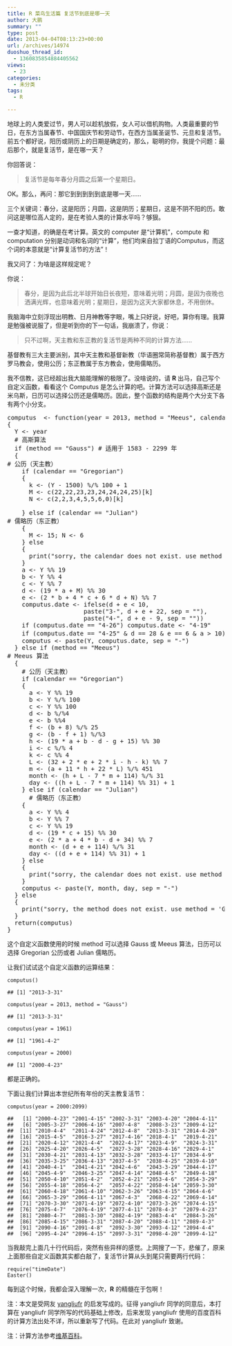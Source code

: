 ```yaml
---
title: R 菜鸟生活篇 复活节到底是哪一天
author: 大鹏
summary: ""
type: post
date: 2013-04-04T08:13:23+00:00
url: /archives/14974
duoshuo_thread_id:
  - 1360835854884405562
views:
  - 23
categories:
  - 未分类
tags:
  - R

---
```

地球上的人类爱过节，男人可以趁机放假，女人可以借机购物。人类最重要的节日，在东方当属春节、中国国庆节和劳动节，在西方当属圣诞节、元旦和复活节。前五个都好说，阳历或阴历上的日期是确定的，那么，聪明的你，我提个问题：最后那个，就是复活节，是在哪一天？

你回答说：

> 复活节是每年春分月圆之后第一个星期日。

OK。那么，再问：那它到到到到到底是哪一天……

三个关键词：春分，这是阳历；月圆，这是阴历；星期日，这是不阴不阳的历。敢问这是哪位高人定的，是在考验人类的计算水平吗？够狠。

一查才知道，的确是在考计算。英文的 computer 是“计算机”，compute 和 computation 分别是动词和名词的“计算”，他们均来自拉丁语的Computus，而这个词的本意就是“计算复活节的方法”！

我又问了：为啥是这样规定呢？

你说：

> 春分，是因为此后北半球开始日长夜短，意味着光明；月圆，是因为夜晚也洒满光辉，也意味着光明；星期日，是因为这天大家都休息，不用倒休。

我脑海中立刻浮现出明教、日月神教等字眼，嘴上只好说，好吧，算你有理。我算是勉强被说服了，但是听到你的下一句话，我崩溃了，你说：

> 只不过啊，天主教和东正教的复活节是两种不同的计算方法……

基督教有三大主要派别，其中天主教和基督新教（华语圈常简称基督教）属于西方罗马教会，使用公历；东正教属于东方教会，使用儒略历。

我不信教，这已经超出我大脑能理解的极限了。没啥说的，请 **R** 出马，自己写个自定义函数，看看这个 Computus 是怎么计算的吧。计算方法可以选择高斯还是米乌斯，日历可以选择公历还是儒略历。因此，整个函数的结构是两个大分支下各有两个小分支。

<pre lang="rsplus">computus  &lt;- function(year = 2013, method = "Meeus", calendar = "Gregorian")
{
  Y &lt;- year
  # 高斯算法
  if (method == "Gauss") # 适用于 1583 - 2299 年
  {
# 公历（天主教）
    if (calendar == "Gregorian")
    {
      k &lt;- (Y - 1500) %/% 100 + 1
      M &lt;- c(22,22,23,23,24,24,24,25)[k]
      N &lt;- c(2,2,3,4,5,5,6,0)[k]
      
    } else if (calendar == "Julian")
# 儒略历（东正教）
    {
      M &lt;- 15; N &lt;- 6
    } else
    {
      print("sorry, the calendar does not exist. use method = 'Gregorian' or 'Julian'")
    }
    a &lt;- Y %% 19
    b &lt;- Y %% 4
    c &lt;- Y %% 7
    d &lt;- (19 * a + M) %% 30
    e &lt;- (2 * b + 4 * c + 6 * d + N) %% 7
    computus.date &lt;- ifelse(d + e &lt; 10,
                     paste("3-", d + e + 22, sep = ""),
                     paste("4-", d + e - 9, sep = ""))
    if (computus.date == "4-26") computus.date &lt;- "4-19"
    if (computus.date == "4-25" &#038; d == 28 &#038; e == 6 &#038; a > 10) computus.date &lt;- "4-19" # 高斯，I 服了 U！
    computus &lt;- paste(Y, computus.date, sep = "-")
  } else if (method == "Meeus")
# Meeus 算法
  {
    # 公历（天主教）
    if (calendar == "Gregorian")
    {
      a &lt;- Y %% 19
      b &lt;- Y %/% 100
      c &lt;- Y %% 100
      d &lt;- b %/%4
      e &lt;- b %%4
      f &lt;- (b + 8) %/% 25
      g &lt;- (b - f + 1) %/%3
      h &lt;- (19 * a + b - d - g + 15) %% 30
      i &lt;- c %/% 4
      k &lt;- c %% 4
      L &lt;- (32 + 2 * e + 2 * i - h - k) %% 7
      m &lt;- (a + 11 * h + 22 * L) %/% 451
      month &lt;- (h + L - 7 * m + 114) %/% 31
      day &lt;- ((h + L - 7 * m + 114) %% 31) + 1
    } else if (calendar == "Julian")
      # 儒略历（东正教）
    {
      a &lt;- Y %% 4
      b &lt;- Y %% 7
      c &lt;- Y %% 19
      d &lt;- (19 * c + 15) %% 30
      e &lt;- (2 * a + 4 * b - d + 34) %% 7
      month &lt;- (d + e + 114) %/% 31
      day &lt;- ((d + e + 114) %% 31) + 1
    } else
    {
      print("sorry, the calendar does not exist. use method = 'Gregorian' or 'Julian'")
    }
    computus &lt;- paste(Y, month, day, sep = "-")
  } else
  {
    print("sorry, the method does not exist. use method = 'Gauss' or 'Meeus'")
  }
  return(computus)
}
</pre>

这个自定义函数使用的时候 method 可以选择 Gauss 或 Meeus 算法，日历可以选择 Gregorian 公历或者 Julian 儒略历。

让我们试试这个自定义函数的运算结果：

<pre><code class="r">computus()
</code></pre>

    ## [1] "2013-3-31"
    

<pre><code class="r">computus(year = 2013, method = "Gauss")
</code></pre>

    ## [1] "2013-3-31"
    

<pre><code class="r">computus(year = 1961)
</code></pre>

    ## [1] "1961-4-2"
    

<pre><code class="r">computus(year = 2000)
</code></pre>

    ## [1] "2000-4-23"
    

都是正确的。

下面让我们计算出本世纪所有年份的天主教复活节：

<pre><code class="r">computus(year = 2000:2099)
</code></pre>

    ##   [1] "2000-4-23" "2001-4-15" "2002-3-31" "2003-4-20" "2004-4-11"
    ##   [6] "2005-3-27" "2006-4-16" "2007-4-8"  "2008-3-23" "2009-4-12"
    ##  [11] "2010-4-4"  "2011-4-24" "2012-4-8"  "2013-3-31" "2014-4-20"
    ##  [16] "2015-4-5"  "2016-3-27" "2017-4-16" "2018-4-1"  "2019-4-21"
    ##  [21] "2020-4-12" "2021-4-4"  "2022-4-17" "2023-4-9"  "2024-3-31"
    ##  [26] "2025-4-20" "2026-4-5"  "2027-3-28" "2028-4-16" "2029-4-1" 
    ##  [31] "2030-4-21" "2031-4-13" "2032-3-28" "2033-4-17" "2034-4-9" 
    ##  [36] "2035-3-25" "2036-4-13" "2037-4-5"  "2038-4-25" "2039-4-10"
    ##  [41] "2040-4-1"  "2041-4-21" "2042-4-6"  "2043-3-29" "2044-4-17"
    ##  [46] "2045-4-9"  "2046-3-25" "2047-4-14" "2048-4-5"  "2049-4-18"
    ##  [51] "2050-4-10" "2051-4-2"  "2052-4-21" "2053-4-6"  "2054-3-29"
    ##  [56] "2055-4-18" "2056-4-2"  "2057-4-22" "2058-4-14" "2059-3-30"
    ##  [61] "2060-4-18" "2061-4-10" "2062-3-26" "2063-4-15" "2064-4-6" 
    ##  [66] "2065-3-29" "2066-4-11" "2067-4-3"  "2068-4-22" "2069-4-14"
    ##  [71] "2070-3-30" "2071-4-19" "2072-4-10" "2073-3-26" "2074-4-15"
    ##  [76] "2075-4-7"  "2076-4-19" "2077-4-11" "2078-4-3"  "2079-4-23"
    ##  [81] "2080-4-7"  "2081-3-30" "2082-4-19" "2083-4-4"  "2084-3-26"
    ##  [86] "2085-4-15" "2086-3-31" "2087-4-20" "2088-4-11" "2089-4-3" 
    ##  [91] "2090-4-16" "2091-4-8"  "2092-3-30" "2093-4-12" "2094-4-4" 
    ##  [96] "2095-4-24" "2096-4-15" "2097-3-31" "2098-4-20" "2099-4-12"
    

当我敲完上面几十行代码后，突然有些异样的感觉。上网搜了一下，悲催了，原来上面那些自定义函数其实都白敲了，复活节计算从头到尾只需要两行代码：

    require("timeDate")
    Easter()
    

每到这个时候，我都会深入理解一次，**R** 的精髓在于包啊！

注：本文是受网友 [yangliufr][1] 的启发写成的。征得 yangliufr 同学的同意后，本打算在 yangliufr 同学所写的代码基础上修改，后来发现 yangliufr 使用的百度百科的计算方法出处不详，所以重新写了代码。在此对 yangliufr 致谢。

注：计算方法参考[维基百科][2]。

 [1]: http://yangliufr.com/archives/224
 [2]: http://zh.wikipedia.org/zh-cn/%E5%BE%A9%E6%B4%BB%E7%AF%80%E8%A8%88%E7%AE%97%E8%A1%A8%E5%86%8A
